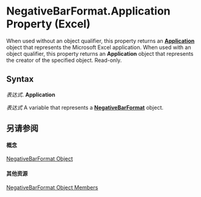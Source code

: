 
# NegativeBarFormat.Application Property (Excel)

When used without an object qualifier, this property returns an  **[Application](19b73597-5cf9-4f56-8227-b5211f657f6f.md)** object that represents the Microsoft Excel application. When used with an object qualifier, this property returns an **Application** object that represents the creator of the specified object. Read-only.


## Syntax

 _表达式_. **Application**

 _表达式_ A variable that represents a **[NegativeBarFormat](25daa644-29af-a7c1-1d11-be9c72cfff7a.md)** object.


## 另请参阅


#### 概念


[NegativeBarFormat Object](25daa644-29af-a7c1-1d11-be9c72cfff7a.md)
#### 其他资源


[NegativeBarFormat Object Members](http://msdn.microsoft.com/library/4c26bd77-17a6-453d-75d0-ac83066fab5b%28Office.15%29.aspx)
